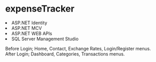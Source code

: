 # expenseTracker
<li>ASP.NET Identity</li>
<li>ASP.NET MCV</li>
<li>ASP.NET WEB APIs</li>
<li>SQL Server Management Studio</li>

<p> 
Before Login; Home, Contact, Exchange Rates, Login/Register menus. 
<br>
After Login; Dashboard, Categories, Transactions menus.
</p>

